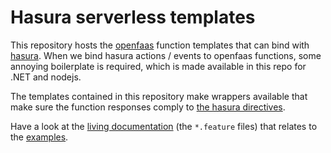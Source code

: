 # Hasura serverless templates

This repository hosts the [openfaas](https://www.openfaas.com/) function templates that can bind with [hasura](https://hasura.io/). When we bind hasura actions / events to openfaas functions, some annoying boilerplate is required, which is made available in this repo for .NET and nodejs.

The templates contained in this repository make wrappers available that make sure the function responses comply to [the hasura directives](https://hasura.io/docs/2.0/graphql/core/actions/action-handlers.html).

Have a look at the [living documentation](/features) (the `*.feature` files) that relates to the [examples](/features/examples).
